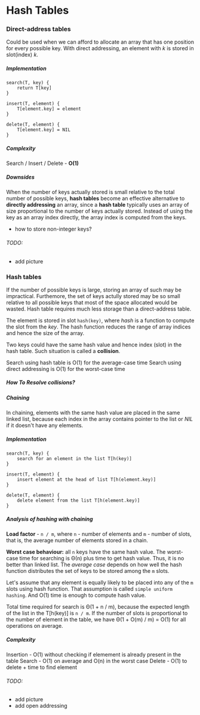 # Hash Tables

### Direct-address tables

Could be used when we can afford to allocate an array that has one position for
every possible key. With direct addressing, an element with _k_ is stored in
slot(index) _k_.

##### Implementation

```
search(T, key) {
    return T[key]
}
```

```
insert(T, element) {
    T[element.key] = element
}
```

```
delete(T, element) {
    T[element.key] = NIL
}
```

##### Complexity

Search / Insert / Delete - **O(1)**

##### Downsides

When the number of keys actually stored is small relative to the total number of
possible keys, **hash tables** become an effective alternative to **directly
addressing** an array, since a **hash table** typically uses an array of size
proportional to the number of keys actually stored. Instead of using the key as
an array index directly, the array index is computed from the keys.

- how to store non-integer keys?

###### TODO:

- add picture

### Hash tables

If the number of possible keys is large, storing an array of such may be
impractical. Furthemore, the set of keys actully stored may be so small relative
to all possible keys that most of the space allocated would be wasted. Hash
table requires much less storage than a direct-address table.

The element is stored in slot `hash(key)`, where _hash_ is a function to compute
the slot from the _key_. The hash function reduces the range of array indices
and hence the size of the array.

Two keys could have the same hash value and hence index (slot) in the hash
table. Such situation is called a **collision**.

Search using hash table is O(1) for the average-case time Search using direct
addressing is O(1) for the worst-case time

##### How To Resolve collisions?

##### Chaining

In chaining, elements with the same hash value are placed in the same linked
list, because each index in the array contains pointer to the list or _NIL_ if
it doesn't have any elements.

##### Implementation

```
search(T, key) {
    search for an element in the list T[h(key)]
}
```

```
insert(T, element) {
    insert element at the head of list T[h(element.key)]
}
```

```
delete(T, element) {
    delete element from the list T[h(element.key)]
}
```

##### Analysis of hashing with chaining

**Load factor** - `n / m`, where `n` - number of elements and `m` - number of
slots, that is, the average number of elements stored in a chain.

**Worst case behaviour:** all `n` keys have the same hash value. The worst-case
time for searching is Θ(n) plus time to get hash value. Thus, it is no better
than linked list. The _average case_ depends on how well the hash function
distributes the set of keys to be stored among the `m` slots.

Let's assume that any element is equally likely to be placed into any of the `m`
slots using hash function. That assumption is called `simple uniform hashing`.
And O(1) time is enough to compute hash value.

Total time required for search is Θ(1 + n / m), because the expected length of
the list in the T[h(key)] is `n / m`. If the number of slots is proportional to
the number of element in the table, we have Θ(1 + O(m) / m) = O(1) for all
operations on average.

##### Complexity

Insertion - O(1) without checking if elemement is already present in the table
Search - O(1) on average and O(n) in the worst case Delete - O(1) to delete +
time to find element

###### TODO:

- add picture
- add open addressing
